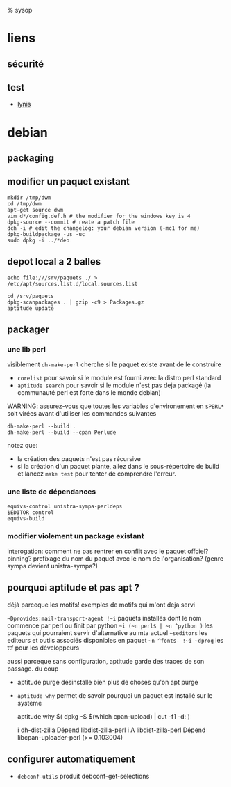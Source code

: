 % sysop

# liens

## sécurité

## test

* [lynis](https://github.com/CISOfy/lynis)

# debian

## packaging

## modifier un paquet existant


    mkdir /tmp/dwm
    cd /tmp/dwm
    apt-get source dwm
    vim d*/config.def.h # the modifier for the windows key is 4
    dpkg-source --commit # reate a patch file
    dch -i # edit the changelog: your debian version (-mc1 for me)
    dpkg-buildpackage -us -uc
    sudo dpkg -i ../*deb

## depot local a 2 balles

    echo file:///srv/paquets ./ > /etc/apt/sources.list.d/local.sources.list

    cd /srv/paquets
    dpkg-scanpackages . | gzip -c9 > Packages.gz
    aptitude update

## packager

### une lib perl

visiblement `dh-make-perl` cherche si le paquet existe avant de le construire

* `corelist` pour savoir si le module est fourni avec la distro perl standard
* `aptitude search` pour savoir si le module n'est pas deja packagé (la
  communauté perl est forte dans le monde debian)

WARNING: assurez-vous que toutes les variables d'environement en `$PERL*` soit
virées avant d'utiliser les commandes suivantes

    dh-make-perl --build .
    dh-make-perl --build --cpan Perlude

notez que:

* la création des paquets n'est pas récursive
* si la création d'un paquet plante, allez dans le sous-répertoire de build et
  lancez `make test` pour tenter de comprendre l'erreur.

### une liste de dépendances

    equivs-control unistra-sympa-perldeps
    $EDITOR control
    equivs-build

### modifier violement un package existant

interogation: comment ne pas rentrer en conflit avec le paquet offciel?
pinning? prefixage du nom du paquet avec le nom de l'organisation? (genre sympa
devient unistra-sympa?)

## pourquoi aptitude et pas apt ?

déjà parceque les motifs! exemples de motifs qui m'ont deja servi

`~Dprovides:mail-transport-agent !~i` paquets installés dont le nom commence par perl ou finit par python
`~i (~n perl$ | ~n ^python )`  les paquets qui pourraient servir d'alternative au mta actuel
`~seditors` les editeurs et outils associés disponibles en paquet
`~n ^fonts- !~i ~dprog` les ttf pour les développeurs

aussi parceque sans configuration, aptitude garde des traces de son passage. du coup

* aptitude purge désinstalle bien plus de choses qu'on apt purge
* `aptitude why` permet de savoir pourquoi un paquet est installé sur le système

    aptitude why $(
        dpkg -S $(which cpan-upload) |
            cut -f1 -d:
    )

    i   dh-dist-zilla      Dépend libdist-zilla-perl
    i A libdist-zilla-perl Dépend libcpan-uploader-perl (>= 0.103004)

## configurer automatiquement

* `debconf-utils` produit debconf-get-selections
